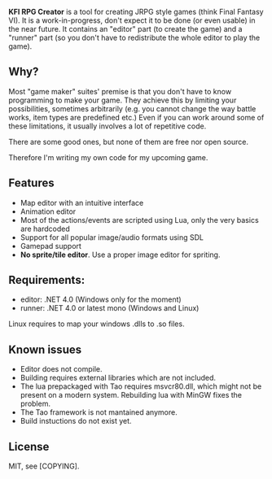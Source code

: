 
**KFI RPG Creator** is a tool for creating JRPG style games (think Final Fantasy VI). It is a work-in-progress, don't expect it to be done (or even usable) in the near future.
It contains an "editor" part (to create the game) and a "runner" part (so you don't have to redistribute the whole editor to play the game).

## Why?

Most "game maker" suites' premise is that you don't have to know programming to make your game. They achieve this by limiting your possibilities, sometimes arbitrarily (e.g. you cannot change the way battle works, item types are predefined etc.)
Even if you can work around some of these limitations, it usually involves a lot of repetitive code.

There are some good ones, but none of them are free nor open source.

Therefore I'm writing my own code for my upcoming game.

## Features

* Map editor with an intuitive interface
* Animation editor
* Most of the actions/events are scripted using Lua, only the very basics are hardcoded
* Support for all popular image/audio formats using SDL
* Gamepad support
* **No sprite/tile editor**. Use a proper image editor for spriting.

## Requirements:

* editor: .NET 4.0 (Windows only for the moment)
* runner: .NET 4.0 or latest mono (Windows and Linux)

Linux requires to map your windows .dlls to .so files.

## Known issues

* Editor does not compile.
* Building requires external libraries which are not included.
* The lua prepackaged with Tao requires msvcr80.dll, which might not be present on a modern system. Rebuilding lua with MinGW fixes the problem.
* The Tao framework is not mantained anymore.
* Build instuctions do not exist yet.

## License

MIT, see [COPYING].
